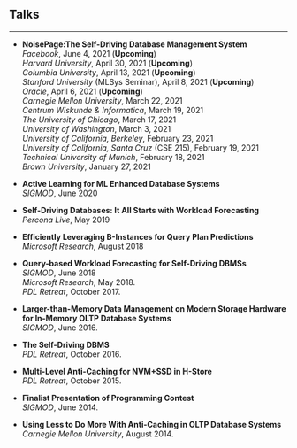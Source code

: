 ## Talks
---

* **NoisePage:The Self-Driving Database Management System**
  <br/>
  *Facebook*, June 4, 2021 (**Upcoming**)
  <br/>
  *Harvard University*, April 30, 2021 (**Upcoming**)
  <br/>
  *Columbia University*, April 13, 2021 (**Upcoming**)
  <br/>
  *Stanford University* (MLSys Seminar), April 8, 2021 (**Upcoming**)
  <br/>
  *Oracle*, April 6, 2021 (**Upcoming**)
  <br/>
  *Carnegie Mellon University*, March 22, 2021
  <br/>
  *Centrum Wiskunde & Informatica*, March 19, 2021
  <br/>
  *The University of Chicago*, March 17, 2021
  <br/>
  *University of Washington*, March 3, 2021
  <br/>
  *University of California, Berkeley*, February 23, 2021
  <br/>
  *University of California, Santa Cruz* (CSE 215), February 19, 2021
  <br/>
  *Technical University of Munich*, February 18, 2021
  <br/>
  *Brown University*, January 27, 2021


* **Active Learning for ML Enhanced Database Systems**
  <br/>
  *SIGMOD*, June 2020
  
* **Self-Driving Databases: It All Starts with Workload Forecasting**
  <br/>
  *Percona Live*, May 2019
  
* **Efficiently Leveraging B-Instances for Query Plan Predictions**
  <br/>
  *Microsoft Research*, August 2018
  
* **Query-based Workload Forecasting for Self-Driving DBMSs**
  <br/>
  *SIGMOD*, June 2018
  <br/>
  *Microsoft Research*, May 2018.
  <br/>
  *PDL Retreat*, October 2017.
  
* **Larger-than-Memory Data Management on Modern Storage Hardware for In-Memory
OLTP Database Systems**
  <br/>
  *SIGMOD*, June 2016.
  
* **The Self-Driving DBMS**
  <br/>
  *PDL Retreat*, October 2016.
  
* **Multi-Level Anti-Caching for NVM+SSD in H-Store**
  <br/>
  *PDL Retreat*, October 2015.
  
* **Finalist Presentation of Programming Contest**
  <br/>
  *SIGMOD*, June 2014.
  
* **Using Less to Do More With Anti-Caching in OLTP Database Systems**
  <br/>
  *Carnegie Mellon University*, August 2014.
